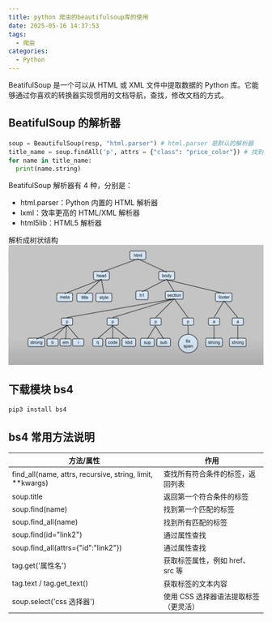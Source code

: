 ```yaml
---
title: python 爬虫的beautifulsoup库的使用
date: 2025-05-16 14:37:53
tags:
  - 爬虫
categories:
  - Python
---
```


BeatifulSoup 是一个可以从 HTML 或 XML 文件中提取数据的 Python 库。它能够通过你喜欢的转换器实现惯用的文档导航，查找，修改文档的方式。

## BeatifulSoup 的解析器

```python
soup = BeautifulSoup(resp, "html.parser") # html.parser 是默认的解析器
title_name = soup.findAll('p', attrs = {"class": "price_color"}) # 找到第一个p标签，参数class等于price_color
for name in title_name:
  print(name.string)
```

BeatifulSoup 解析器有 4 种，分别是：

- html.parser：Python 内置的 HTML 解析器
- lxml：效率更高的 HTML/XML 解析器
- html5lib：HTML5 解析器

解析成树状结构
![树状](res/tree.png)

## 下载模块 bs4

```python
pip3 install bs4
```

## bs4 常用方法说明

| 方法/属性                                                   | 作用                                  |
| ----------------------------------------------------------- | ------------------------------------- |
| find_all(name, attrs, recursive, string, limit, \*\*kwargs) | 查找所有符合条件的标签，返回列表      |
| soup.title                                                  | 返回第一个符合条件的标签              |
| soup.find(name)                                             | 找到第一个匹配的标签                  |
| soup.find_all(name)                                         | 找到所有匹配的标签                    |
| soup.find(id="link2")                                       | 通过属性查找                          |
| soup.find_all(attrs={"id":"link2"})                         | 通过属性查找                          |
| tag.get('属性名')                                           | 获取标签属性，例如 href、src 等       |
| tag.text / tag.get_text()                                   | 获取标签的文本内容                    |
| soup.select('css 选择器')                                   | 使用 CSS 选择器语法提取标签（更灵活） |

